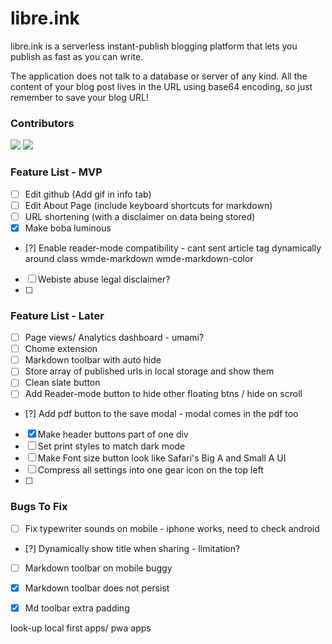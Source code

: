 # libre.ink
libre.ink is a serverless instant-publish blogging platform that lets you publish as fast as you can write.

The application does not talk to a database or server of any kind. All the content of your blog post lives in the URL using base64 encoding, so just remember to save your blog URL!



### Contributors

[![](https://github.com/guptaviha.png?size=50)](https://github.com/guptaviha)
[![](https://github.com/karanrajpal.png?size=50)](https://github.com/karanrajpal)

### Feature List - MVP
 - [ ] Edit github (Add gif in info tab)
 - [ ] Edit About Page (include keyboard shortcuts for markdown)
 - [ ] URL shortening (with a disclaimer on data being stored)
 - [x] Make boba luminous
 - [?] Enable reader-mode compatibility - cant sent article tag dynamically around class wmde-markdown wmde-markdown-color 
 - [ ] Webiste abuse legal disclaimer?
 - [ ] 

### Feature List - Later
 - [ ] Page views/ Analytics dashboard - umami?
 - [ ] Chome extension
 - [ ] Markdown toolbar with auto hide
 - [ ] Store array of published urls in local storage and show them
 - [ ] Clean slate button
 - [ ] Add Reader-mode button to hide other floating btns / hide on scroll
 - [?] Add pdf button to the save modal - modal comes in the pdf too
 - [x] Make header buttons part of one div
 - [ ] Set print styles to match dark mode
 - [ ] Make Font size button look like Safari's Big A and Small A UI
 - [ ] Compress all settings into one gear icon on the top left
 - [ ] 

### Bugs To Fix
 - [ ] Fix typewriter sounds on mobile - iphone works, need to check android
 - [?] Dynamically show title when sharing - limitation?
 - [ ] Markdown toolbar on mobile buggy
 - [x] Markdown toolbar does not persist
 - [x] Md toolbar extra padding












look-up local first apps/ pwa apps